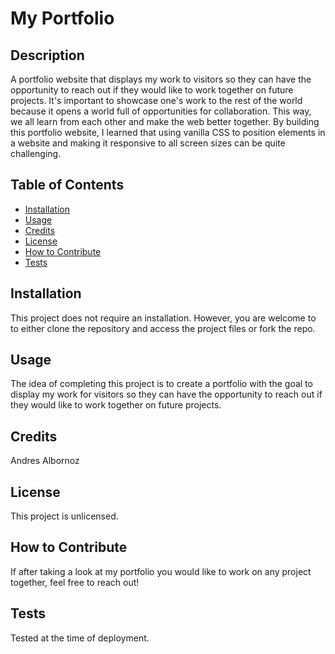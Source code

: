 # My Portfolio

## Description
A portfolio website that displays my work to visitors so they can have the opportunity to reach out if they would like to work together on future projects. It's important to showcase one's work to the rest of the world because it opens a world full of opportunities for collaboration. This way, we all learn from each other and make the web better together. By building this portfolio website, I learned that using vanilla CSS to position elements in a website and making it responsive to all screen sizes can be quite challenging.

## Table of Contents
- [Installation](#installation)
- [Usage](#usage)
- [Credits](#credits)
- [License](#license)
- [How to Contribute](#how-to-contribute)
- [Tests](#tests)

## Installation
This project does not require an installation. However, you are welcome to to either clone the repository and access the project files or fork the repo.

## Usage
The idea of completing this project is to create a portfolio with the goal to display my work for visitors so they can have the opportunity to reach out if they would like to work together on future projects.

## Credits
Andres Albornoz

## License
This project is unlicensed.

## How to Contribute
If after taking a look at my portfolio you would like to work on any project together, feel free to reach out!

## Tests
Tested at the time of deployment.
